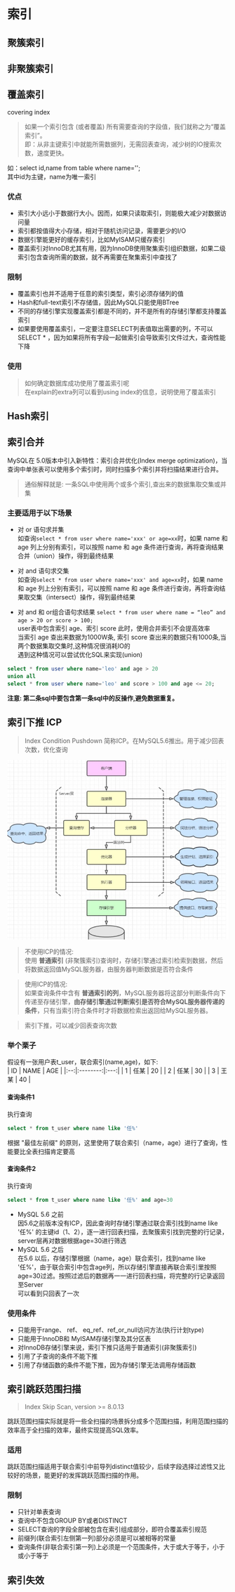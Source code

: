 # 索引

## 聚簇索引

## 非聚簇索引

## 覆盖索引 
covering index
> 如果一个索引包含 (或者覆盖) 所有需要查询的字段值，我们就称之为“覆盖索引”。  
> 即：从非主键索引中就能所需数据列，无需回表查询，减少树的IO搜索次数，速度更快。  

如：select id,name from table where name='';  
其中id为主键，name为唯一索引

### 优点
* 索引大小远小于数据行大小。因而，如果只读取索引，则能极大减少对数据访问量
* 索引都按值得大小存储，相对于随机访问记录，需要更少的I/O
* 数据引擎能更好的缓存索引，比如MyISAM只缓存索引
* 覆盖索引对InnoDB尤其有用，因为InnoDB使用聚集索引组织数据，如果二级索引包含查询所需的数据，就不再需要在聚集索引中查找了

### 限制
* 覆盖索引也并不适用于任意的索引类型，索引必须存储列的值
* Hash和full-text索引不存储值，因此MySQL只能使用BTree
* 不同的存储引擎实现覆盖索引都是不同的，并不是所有的存储引擎都支持覆盖索引
* 如果要使用覆盖索引，一定要注意SELECT列表值取出需要的列，不可以SELECT * ，因为如果将所有字段一起做索引会导致索引文件过大，查询性能下降

### 使用
> 如何确定数据库成功使用了覆盖索引呢  
在explain的extra列可以看到using index的信息，说明使用了覆盖索引

## Hash索引

## 索引合并
MySQL在 5.0版本中引入新特性：索引合并优化(Index merge optimization)，当查询中单张表可以使用多个索引时，同时扫描多个索引并将扫描结果进行合并。  
> 通俗解释就是: 一条SQL中使用两个或多个索引,查出来的数据集取交集或并集

### 主要适用于以下场景
- 对 or 语句求并集  
如查询```select * from user where name='xxx' or age=xx```时，如果 name 和 age 列上分别有索引，可以按照 name 和 age 条件进行查询，再将查询结果合并（union）操作，得到最终结果

- 对 and 语句求交集  
如查询```select * from user where name='xxx' and age=xx```时，如果 name 和 age 列上分别有索引，可以按照 name 和 age 条件进行查询，再将查询结果取交集（intersect）操作，得到最终结果

- 对 and 和 or组合语句求结果
```select * from user where name = “leo” and age > 20 or score > 100;```  
user表中包含索引 age、索引 score
此时，使用合并索引不会提高效率  
当索引 age 查出来数据为1000W条, 索引 score 查出来的数据只有1000条,当两个数据集取交集时,这种情况很消耗IO的  
遇到这种情况可以尝试优化SQL来实现(union)
```sql
select * from user where name='leo' and age > 20 
union all 
select * from user where name='leo' and score > 100 and age <= 20;
```
**注意: 第二条sql中要包含第一条sql中的反操作,避免数据重复。**

## 索引下推 ICP
> Index Condition Pushdown 简称ICP。在MySQL5.6推出。用于减少回表次数，优化查询  

![image](mysql_infra_sample.jpg)
> 不使用ICP的情况:  
> 使用 **普通索引** (非聚簇索引)查询时，存储引擎通过索引检索到数据，然后将数据返回值MySQL服务器，由服务器判断数据是否符合条件

> 使用ICP的情况:  
> 如果查询条件中含有 **普通索引的列**，MySQL服务器将这部分判断条件向下传递至存储引擎，**由存储引擎通过判断索引是否符合MySQL服务器传递的条件**，只有当索引符合条件时才将数据检索出返回给MySQL服务器。

>索引下推，可以减少回表查询次数

### 举个栗子
假设有一张用户表t_user，联合索引(name,age)，如下:  
| ID |   NAME   | AGE |
|:--:|:--------:|:---:|
|  1 |   任某    | 20  |
| 2  |   任某    | 30  |
| 3  |   王某    | 40  |

#### 查询条件1  
执行查询
```sql
select * from t_user where name like '任%'
```  
根据 "最佳左前缀" 的原则，这里使用了联合索引（name，age）进行了查询，性能要比全表扫描肯定要高

#### 查询条件2
执行查询
```sql
select * from t_user where name like '任%' and age=30
```  
- MySQL 5.6 之前  
  因5.6之前版本没有ICP，因此查询时存储引擎通过联合索引找到name like '任%' 的主键id（1、2），逐一进行回表扫描，去聚簇索引找到完整的行记录，server层再对数据根据age=30进行筛选 
- MySQL 5.6 之后  
  在5.6 以后，存储引擎根据（name，age）联合索引，找到name like '任%'，由于联合索引中包含age列，所以存储引擎直接再联合索引里按照age=30过滤。按照过滤后的数据再一一进行回表扫描，将完整的行记录返回至Server  
  可以看到只回表了一次  

### 使用条件
* 只能用于range、 ref、 eq_ref、ref_or_null访问方法(执行计划type)
* 只能用于InnoDB和 MyISAM存储引擎及其分区表
* 对InnoDB存储引擎来说，索引下推只适用于普通索引(非聚簇索引)
* 引用了子查询的条件不能下推
* 引用了存储函数的条件不能下推，因为存储引擎无法调用存储函数

## 索引跳跃范围扫描
> Index Skip Scan, version >= 8.0.13

跳跃范围扫描实际就是将一些全扫描的场景拆分成多个范围扫描，利用范围扫描的效率高于全扫描的效率，最终实现提高SQL效率。

### 适用
跳跃范围扫描适用于联合索引中前导列distinct值较少，后续字段选择过滤性又比较好的场景，能更好的发挥跳跃范围扫描的作用。

### 限制
* 只针对单表查询
* 查询中不包含GROUP BY或者DISTINCT
* SELECT查询的字段全部被包含在索引组成部分，即符合覆盖索引规范
* 前缀列(联合索引左侧第一列)部分必须是可以被相等的常量
* 查询条件(非联合索引第一列)上必须是一个范围条件，大于或大于等于，小于或小于等于

## 索引失效